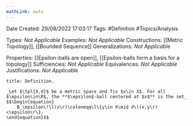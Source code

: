 ```yaml
---
mathLink: auto
---
```


<div class="topSpace"></div>

Date Created: 29/08/2022 17:03:17
Tags: #Definition #Topics/Analysis

Types: _Not Applicable_
Examples: _Not Applicable_
Constructions: [[Metric Topology]], [[Bounded Sequence]]
Generalizations: _Not Applicable_

Properties: [[Epsilon-balls are open]], [[Epsilon-balls form a basis for a topology]]
Sufficiencies: _Not Applicable_
Equivalences: _Not Applicable_
Justifications: _Not Applicable_

``` ad-Definition
title: Definition.

_Let $\tpl{X,d}$ be a metric space and fix $x\in X$. For all $\epsilon\in\R$, the **$\epsilon$-ball centered at $x$** is the set_
$$\begin{equation}
    B_\epsilon\!\l(x\r)\coloneqq\l\{y\in X\mid d\l(x,y\r)<\epsilon\r\}.
\end{equation}$$

```

